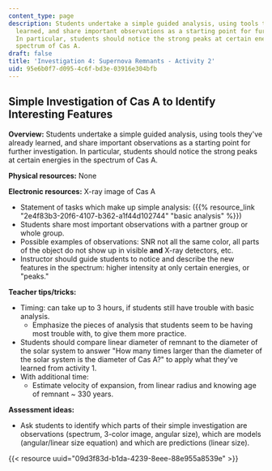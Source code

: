 ```yaml
---
content_type: page
description: Students undertake a simple guided analysis, using tools they've already
  learned, and share important observations as a starting point for further investigation.
  In particular, students should notice the strong peaks at certain energies in the
  spectrum of Cas A.
draft: false
title: 'Investigation 4: Supernova Remnants - Activity 2'
uid: 95e6b0f7-d095-4c6f-bd3e-03916e304bfb
---
```

## **Simple Investigation of Cas A to Identify Interesting Features**

**Overview:** Students undertake a simple guided analysis, using tools they've already learned, and share important observations as a starting point for further investigation. In particular, students should notice the strong peaks at certain energies in the spectrum of Cas A.

**Physical resources:** None

**Electronic resources:** X-ray image of Cas A

- Statement of tasks which make up simple analysis: ({{% resource_link "2e4f83b3-20f6-4107-b362-a1f44d102744" "basic analysis" %}})
- Students share most important observations with a partner group or whole group.
- Possible examples of observations: SNR not all the same color, all parts of the object do not show up in visible **and** X-ray detectors, etc.
- Instructor should guide students to notice and describe the new features in the spectrum: higher intensity at only certain energies, or "peaks."

**Teacher tips/tricks:**

- Timing: can take up to 3 hours, if students still have trouble with basic analysis. 
    - Emphasize the pieces of analysis that students seem to be having most trouble with, to give them more practice.
- Students should compare linear diameter of remnant to the diameter of the solar system to answer "How many times larger than the diameter of the solar system is the diameter of Cas A?" to apply what they've learned from activity 1.
- With additional time: 
    - Estimate velocity of expansion, from linear radius and knowing age of remnant ~ 330 years.

**Assessment ideas:**

- Ask students to identify which parts of their simple investigation are observations (spectrum, 3-color image, angular size), which are models (angular/linear size equation) and which are predictions (linear size).

{{< resource uuid="09d3f83d-b1da-4239-8eee-88e955a8539e" >}}